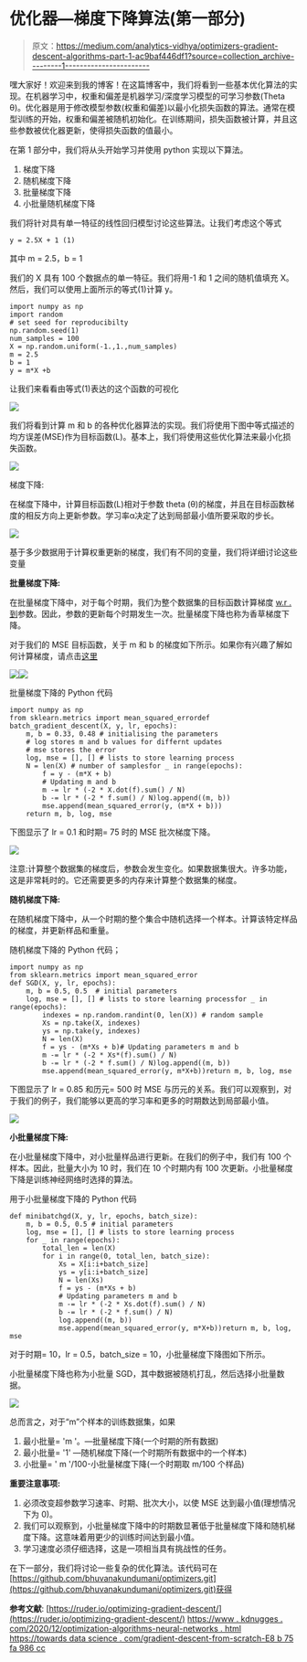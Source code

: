 # 优化器—梯度下降算法(第一部分)

> 原文：<https://medium.com/analytics-vidhya/optimizers-gradient-descent-algorithms-part-1-ac9baf446df1?source=collection_archive---------1----------------------->

嘿大家好！欢迎来到我的博客！在这篇博客中，我们将看到一些基本优化算法的实现。在机器学习中，权重和偏差是机器学习/深度学习模型的可学习参数(Theta θ)。优化器是用于修改模型参数(权重和偏差)以最小化损失函数的算法。通常在模型训练的开始，权重和偏差被随机初始化。在训练期间，损失函数被计算，并且这些参数被优化器更新，使得损失函数的值最小。

在第 1 部分中，我们将从头开始学习并使用 python 实现以下算法。

1.  梯度下降
2.  随机梯度下降
3.  批量梯度下降
4.  小批量随机梯度下降

我们将针对具有单一特征的线性回归模型讨论这些算法。让我们考虑这个等式

```
y = 2.5X + 1 (1)
```

其中 m = 2.5，b = 1

我们的 X 具有 100 个数据点的单一特征。我们将用-1 和 1 之间的随机值填充 X。然后，我们可以使用上面所示的等式(1)计算 y。

```
import numpy as np
import random
# set seed for reproducibilty
np.random.seed(1) 
num_samples = 100
X = np.random.uniform(-1.,1.,num_samples)
m = 2.5
b = 1
y = m*X +b
```

让我们来看看由等式(1)表达的这个函数的可视化

![](img/e10668b33a75bc0aa08a09b6d7a23cae.png)

我们将看到计算 m 和 b 的各种优化器算法的实现。我们将使用下图中等式描述的均方误差(MSE)作为目标函数(L)。基本上，我们将使用这些优化算法来最小化损失函数。

![](img/e63f265a2a4c83bcf87d3c750628e911.png)

梯度下降:

在梯度下降中，计算目标函数(L)相对于参数 theta (θ)的梯度，并且在目标函数梯度的相反方向上更新参数。学习率α决定了达到局部最小值所要采取的步长。

![](img/74ca101275cec705d606a07d987a28f9.png)

基于多少数据用于计算权重更新的梯度，我们有不同的变量，我们将详细讨论这些变量

**批量梯度下降:**

在批量梯度下降中，对于每个时期，我们为整个数据集的目标函数计算梯度 [w.r .到](http://w.r.to/)参数。因此，参数的更新每个时期发生一次。批量梯度下降也称为香草梯度下降。

对于我们的 MSE 目标函数，关于 m 和 b 的梯度如下所示。如果你有兴趣了解如何计算梯度，请点击[这里](https://towardsdatascience.com/gradient-descent-from-scratch-e8b75fa986cc)

![](img/35f1f08e6cbef245662cb365d4085246.png)![](img/7b5b58923b1f787489a1fa26abd1a75b.png)

批量梯度下降的 Python 代码

```
import numpy as np
from sklearn.metrics import mean_squared_errordef batch_gradient_descent(X, y, lr, epochs): 
    m, b = 0.33, 0.48 # initialising the parameters
    # log stores m and b values for differnt updates 
    # mse stores the error
    log, mse = [], [] # lists to store learning process 
    N = len(X) # number of samplesfor _ in range(epochs):               
        f = y - (m*X + b)   
        # Updating m and b
        m -= lr * (-2 * X.dot(f).sum() / N)
        b -= lr * (-2 * f.sum() / N)log.append((m, b))
        mse.append(mean_squared_error(y, (m*X + b)))        
    return m, b, log, mse 
```

下图显示了 lr = 0.1 和时期= 75 时的 MSE 批次梯度下降。

![](img/27be6c57477efdedb10d21055b48a382.png)

注意:计算整个数据集的梯度后，参数会发生变化。如果数据集很大。许多功能，这是非常耗时的。它还需要更多的内存来计算整个数据集的梯度。

**随机梯度下降:**

在随机梯度下降中，从一个时期的整个集合中随机选择一个样本。计算该特定样品的梯度，并更新样品和重量。

随机梯度下降的 Python 代码；

```
import numpy as np
from sklearn.metrics import mean_squared_error
def SGD(X, y, lr, epochs):
    m, b = 0.5, 0.5  # initial parameters
    log, mse = [], [] # lists to store learning processfor _ in range(epochs):
        indexes = np.random.randint(0, len(X)) # random sample
        Xs = np.take(X, indexes)
        ys = np.take(y, indexes)
        N = len(X)
        f = ys - (m*Xs + b)# Updating parameters m and b
        m -= lr * (-2 * Xs*(f).sum() / N)
        b -= lr * (-2 * f.sum() / N)log.append((m, b))
        mse.append(mean_squared_error(y, m*X+b))return m, b, log, mse
```

下图显示了 lr = 0.85 和历元= 500 时 MSE 与历元的关系。我们可以观察到，对于我们的例子，我们能够以更高的学习率和更多的时期数达到局部最小值。

![](img/c8a86af427674861689ff1b4afdec37c.png)

**小批量梯度下降:**

在小批量梯度下降中，对小批量样品进行更新。在我们的例子中，我们有 100 个样本。因此，批量大小为 10 时，我们在 10 个时期内有 100 次更新。小批量梯度下降是训练神经网络时选择的算法。

用于小批量梯度下降的 Python 代码

```
def minibatchgd(X, y, lr, epochs, batch_size):
    m, b = 0.5, 0.5 # initial parameters
    log, mse = [], [] # lists to store learning process
    for _ in range(epochs):
        total_len = len(X)
        for i in range(0, total_len, batch_size):
            Xs = X[i:i+batch_size]
            ys = y[i:i+batch_size]
            N = len(Xs)
            f = ys - (m*Xs + b)
            # Updating parameters m and b
            m -= lr * (-2 * Xs.dot(f).sum() / N)
            b -= lr * (-2 * f.sum() / N)
            log.append((m, b))
            mse.append(mean_squared_error(y, m*X+b))return m, b, log, mse
```

对于时期= 10，lr = 0.5，batch_size = 10，小批量梯度下降图如下所示。

小批量梯度下降也称为小批量 SGD，其中数据被随机打乱，然后选择小批量数据。

![](img/4f9bfc50f7d19c5bb979d2c60d78cd15.png)

总而言之，对于“m”个样本的训练数据集，如果

1.  最小批量= 'm '。—批量梯度下降(一个时期的所有数据)
2.  最小批量= '1' —随机梯度下降(一个时期所有数据中的一个样本)
3.  小批量= ' m '/100-小批量梯度下降(一个时期取 m/100 个样品)

**重要注意事项:**

1.  必须改变超参数学习速率、时期、批次大小，以使 MSE 达到最小值(理想情况下为 0)。
2.  我们可以观察到，小批量梯度下降中的时期数显著低于批量梯度下降和随机梯度下降。这意味着用更少的训练时间达到最小值。
3.  学习速度必须仔细选择，这是一项相当具有挑战性的任务。

在下一部分，我们将讨论一些复杂的优化算法。该代码可在[https://github.com/bhuvanakundumani/optimizers.git](https://github.com/bhuvanakundumani/optimizers.git)获得

**参考文献**:
[https://ruder.io/optimizing-gradient-descent/](https://ruder.io/optimizing-gradient-descent/)
[https://www . kdnugges . com/2020/12/optimization-algorithms-neural-networks . html](https://www.kdnuggets.com/2020/12/optimization-algorithms-neural-networks.html)
[https://towards data science . com/gradient-descent-from-scratch-E8 b 75 fa 986 cc](https://towardsdatascience.com/gradient-descent-from-scratch-e8b75fa986cc)